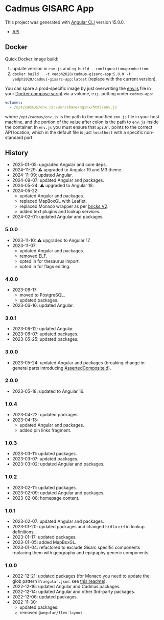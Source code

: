 # Cadmus GISARC App

This project was generated with [Angular CLI](https://github.com/angular/angular-cli) version 15.0.0.

- [API](https://github.com/vedph/cadmus-gisarc-api)

## Docker

Quick Docker image build:

1. update version in `env.js` and `ng build --configuration=production`.
2. `docker build . -t vedph2020/cadmus-gisarc-app:5.0.0 -t vedph2020/cadmus-gisarc-app:latest` (replace with the current version).

You can spare a prod-specific image by just overwriting the [env.js](src/env.js) file in your [Docker compose script](docker-compose.yml) via a volume, e.g.. putting under `cadmus-app`:

```yml
volumes:
  - /opt/cadmus/env.js:/usr/share/nginx/html/env.js
```

where `/opt/cadmus/env.js` is the path to the modified `env.js` file in your host machine, and the portion of the value after colon is the path to `env.js` inside the container. In `env.js` you must ensure that `apiUrl` points to the correct API location, which in the default file is just `localhost` with a specific non-standard port.

## History

- 2025-01-05: upgraded Angular and core deps.
- 2024-11-29: ⚠️ upgraded to Angular 19 and M3 theme.
- 2024-11-09: updated Angular.
- 2024-09-07: updated Angular and packages.
- 2024-05-24: ⚠️ upgraded to Angular 18.
- 2024-05-22:
  - updated Angular and packages.
  - replaced MapBoxGL with Leaflet.
  - replaced Monaco wrapper as per [bricks V2](https://github.com/vedph/cadmus-bricks-shell-v2).
  - added text plugins and lookup services.
- 2024-02-01: updated Angular and packages.

### 5.0.0

- 2023-11-10: ⚠️ upgraded to Angular 17.
- 2023-11-07:
  - updated Angular and packages.
  - removed ELF.
  - opted in for thesaurus import.
  - opted in for flags editing.

### 4.0.0

- 2023-06-17:
  - moved to PostgreSQL.
  - updated packages.
- 2023-06-16: updated Angular.

### 3.0.1

- 2023-06-12: updated Angular.
- 2023-06-07: updated packages.
- 2023-05-25: updated packages.

### 3.0.0

- 2023-05-24: updated Angular and packages (breaking change in general parts introducing [AssertedCompositeId](https://github.com/vedph/cadmus-bricks-shell/blob/master/projects/myrmidon/cadmus-refs-asserted-ids/README.md#asserted-composite-id)).

### 2.0.0

- 2023-05-18: updated to Angular 16.

### 1.0.4

- 2023-04-22: updated packages.
- 2023-04-13:
  - updated Angular and packages.
  - added pin links fragment.

### 1.0.3

- 2023-03-11: updated packages.
- 2023-03-07: updated packages.
- 2023-03-02: updated Angular and packages.

### 1.0.2

- 2023-02-11: updated packages.
- 2023-02-09: updated Angular and packages.
- 2023-02-08: homepage content.

### 1.0.1

- 2023-02-07: updated Angular and packages.
- 2023-01-20: updated packages and changed `hid` to `eid` in lookup definitions.
- 2023-01-17: updated packages.
- 2023-01-05: added MapBoxGL.
- 2023-01-04: refactored to exclude Gisarc specific components replacing them with geography and epigraphy generic components.

### 1.0.0

- 2022-12-21: updated packages (for Monaco you need to update the glob pattern in `angular.json`: see [this readme](https://github.com/atularen/ngx-monaco-editor)).
- 2022-12-16: updated Angular and Cadmus packages.
- 2022-12-14: updated Angular and other 3rd-party packages.
- 2022-12-06: updated packages.
- 2022-11-30:
  - updated packages.
  - removed `@angular/flex-layout`.
